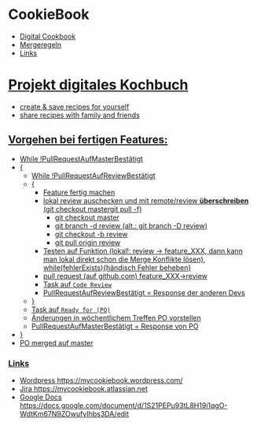 # CookieBook
<ul> 
  <li><a href=#Digital>Digital Cookbook</li>
  <li><a href=#Mergeregeln>Mergeregeln</li>
  <li><a href=#Links>Links</li>
</ul>
<h1 id="Digital">Projekt digitales Kochbuch</h1>
<ul>
  <li>create & save recipes for yourself</li>
  <li>share recipes with family and friends</li>
</ul>
<h2 id="Mergeregeln">Vorgehen bei fertigen Features:</h2>
<ul>
	<li>While !PullRequestAufMasterBestätigt</li>
	<li>{
		<ul>
			<li>While !PullRequestAufReviewBestätigt</li>
			<li>{
				<ul>
					<li>Feature fertig machen</li>
					<li>lokal review auschecken und mit remote/review <b>überschreiben</b> (git checkout mastergit pull -f)
						<ul>
							<li>git checkout master</li>
							<li>git branch -d review (alt.: git branch -D review)</li>
							<li>git checkout -b review</li>
							<li>git pull origin review</li>
						</ul>	
					</li>
					<li>Testen auf Funktion (lokal!: review -> feature_XXX, dann kann man lokal direkt schon die Merge Konflikte lösen), while(fehlerExists){händisch Fehler beheben}</li>
					<li>pull request (auf github.com) feature_XXX->review</li>
					<li>Task auf <code>Code Review</code></li> 
					<li>PullRequestAufReviewBestätigt = Response der anderen Devs</>
				</ul>
			</li>
			<li>}</li>
			<li>Task auf <code>Ready for (PO)</code></li>
			<li>Änderungen in wöchentlichem Treffen PO vorstellen</li>
			<li>PullRequestAufMasterBestätigt = Response von PO</>
		</ul>
	</li>
	<li>}</li>
	<li>PO merged auf master</li>
</ul>
<h3 id="Links">Links</h3>
<ul>
<li>Wordpress https://mycookiebook.wordpress.com/</li>
<li>Jira https://mycookiebook.atlassian.net</li>
<li>Google Docs https://docs.google.com/document/d/1S21PEPu93tL8H19i1qgO-WdtKm67N9ZOwufyIhbs3DA/edit</li>
</ul>
